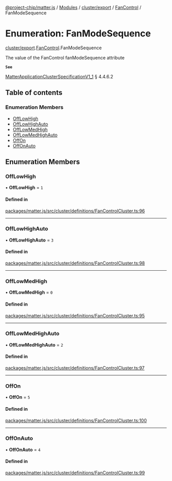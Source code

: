 [@project-chip/matter.js](../README.md) / [Modules](../modules.md) / [cluster/export](../modules/cluster_export.md) / [FanControl](../modules/cluster_export.FanControl.md) / FanModeSequence

# Enumeration: FanModeSequence

[cluster/export](../modules/cluster_export.md).[FanControl](../modules/cluster_export.FanControl.md).FanModeSequence

The value of the FanControl fanModeSequence attribute

**`See`**

[MatterApplicationClusterSpecificationV1_1](../interfaces/spec_export.MatterApplicationClusterSpecificationV1_1.md) § 4.4.6.2

## Table of contents

### Enumeration Members

- [OffLowHigh](cluster_export.FanControl.FanModeSequence.md#offlowhigh)
- [OffLowHighAuto](cluster_export.FanControl.FanModeSequence.md#offlowhighauto)
- [OffLowMedHigh](cluster_export.FanControl.FanModeSequence.md#offlowmedhigh)
- [OffLowMedHighAuto](cluster_export.FanControl.FanModeSequence.md#offlowmedhighauto)
- [OffOn](cluster_export.FanControl.FanModeSequence.md#offon)
- [OffOnAuto](cluster_export.FanControl.FanModeSequence.md#offonauto)

## Enumeration Members

### OffLowHigh

• **OffLowHigh** = ``1``

#### Defined in

[packages/matter.js/src/cluster/definitions/FanControlCluster.ts:96](https://github.com/project-chip/matter.js/blob/dfd1dc35/packages/matter.js/src/cluster/definitions/FanControlCluster.ts#L96)

___

### OffLowHighAuto

• **OffLowHighAuto** = ``3``

#### Defined in

[packages/matter.js/src/cluster/definitions/FanControlCluster.ts:98](https://github.com/project-chip/matter.js/blob/dfd1dc35/packages/matter.js/src/cluster/definitions/FanControlCluster.ts#L98)

___

### OffLowMedHigh

• **OffLowMedHigh** = ``0``

#### Defined in

[packages/matter.js/src/cluster/definitions/FanControlCluster.ts:95](https://github.com/project-chip/matter.js/blob/dfd1dc35/packages/matter.js/src/cluster/definitions/FanControlCluster.ts#L95)

___

### OffLowMedHighAuto

• **OffLowMedHighAuto** = ``2``

#### Defined in

[packages/matter.js/src/cluster/definitions/FanControlCluster.ts:97](https://github.com/project-chip/matter.js/blob/dfd1dc35/packages/matter.js/src/cluster/definitions/FanControlCluster.ts#L97)

___

### OffOn

• **OffOn** = ``5``

#### Defined in

[packages/matter.js/src/cluster/definitions/FanControlCluster.ts:100](https://github.com/project-chip/matter.js/blob/dfd1dc35/packages/matter.js/src/cluster/definitions/FanControlCluster.ts#L100)

___

### OffOnAuto

• **OffOnAuto** = ``4``

#### Defined in

[packages/matter.js/src/cluster/definitions/FanControlCluster.ts:99](https://github.com/project-chip/matter.js/blob/dfd1dc35/packages/matter.js/src/cluster/definitions/FanControlCluster.ts#L99)
